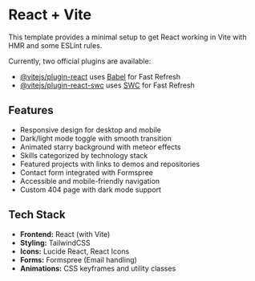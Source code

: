# React + Vite

This template provides a minimal setup to get React working in Vite with HMR and some ESLint rules.

Currently, two official plugins are available:

- [@vitejs/plugin-react](https://github.com/vitejs/vite-plugin-react/blob/main/packages/plugin-react) uses [Babel](https://babeljs.io/) for Fast Refresh
- [@vitejs/plugin-react-swc](https://github.com/vitejs/vite-plugin-react/blob/main/packages/plugin-react-swc) uses [SWC](https://swc.rs/) for Fast Refresh

## Features

- Responsive design for desktop and mobile
- Dark/light mode toggle with smooth transition
- Animated starry background with meteor effects
- Skills categorized by technology stack
- Featured projects with links to demos and repositories
- Contact form integrated with Formspree
- Accessible and mobile-friendly navigation
- Custom 404 page with dark mode support

## Tech Stack

- **Frontend:** React (with Vite)
- **Styling:** TailwindCSS
- **Icons:** Lucide React, React Icons
- **Forms:** Formspree (Email handling)
- **Animations:** CSS keyframes and utility classes
